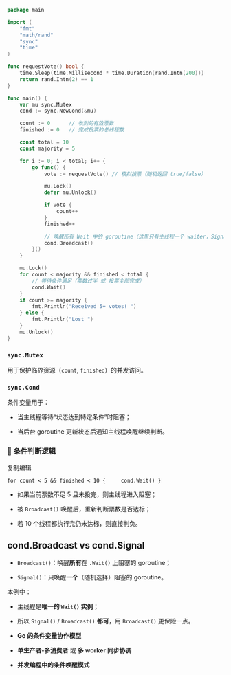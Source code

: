 ```go
package main

import (
	"fmt"
	"math/rand"
	"sync"
	"time"
)

func requestVote() bool {
	time.Sleep(time.Millisecond * time.Duration(rand.Intn(200)))
	return rand.Intn(2) == 1
}

func main() {
	var mu sync.Mutex
	cond := sync.NewCond(&mu)

	count := 0      // 收到的有效票数
	finished := 0   // 完成投票的总线程数

	const total = 10
	const majority = 5

	for i := 0; i < total; i++ {
		go func() {
			vote := requestVote() // 模拟投票（随机返回 true/false）

			mu.Lock()
			defer mu.Unlock()

			if vote {
				count++
			}
			finished++

			// 唤醒所有 Wait 中的 goroutine（这里只有主线程一个 waiter，Signal 也可）
			cond.Broadcast()
		}()
	}

	mu.Lock()
	for count < majority && finished < total {
		// 等待条件满足（票数过半 或 投票全部完成）
		cond.Wait()
	}
	if count >= majority {
		fmt.Println("Received 5+ votes! ")
	} else {
		fmt.Println("Lost ")
	}
	mu.Unlock()
}

```
###  `sync.Mutex`

用于保护临界资源（`count`, `finished`）的并发访问。

###  `sync.Cond`

条件变量用于：

- 当主线程等待“状态达到特定条件”时阻塞；
    
- 当后台 goroutine 更新状态后通知主线程唤醒继续判断。
### 🎯 条件判断逻辑


复制编辑

`for count < 5 && finished < 10 {     cond.Wait() }`

- 如果当前票数不足 5 且未投完，则主线程进入阻塞；
    
- 被 `Broadcast()` 唤醒后，重新判断票数是否达标；
    
- 若 10 个线程都执行完仍未达标，则直接判负。

## cond.Broadcast vs cond.Signal

- `Broadcast()`：唤醒**所有**在 `.Wait()` 上阻塞的 goroutine；
    
- `Signal()`：只唤醒**一个**（随机选择）阻塞的 goroutine。
    

本例中：

- 主线程是**唯一的 `Wait()` 实例**；
    
- 所以 `Signal()` / `Broadcast()` **都可**，用 `Broadcast()` 更保险一点。


- **Go 的条件变量协作模型**
    
- **单生产者-多消费者** 或 **多 worker 同步协调**
    
- **并发编程中的条件唤醒模式**